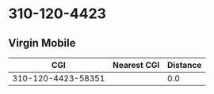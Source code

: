 # 310-120-4423
## Virgin Mobile


| CGI | Nearest CGI | Distance |
|-----|-------------|----------|
| 310-120-4423-58351 |  | 0.0 |
